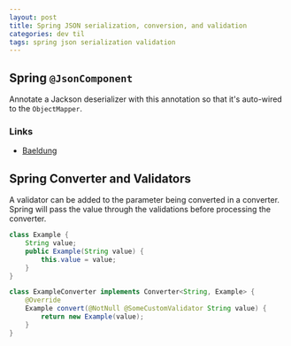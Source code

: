 ```yaml
---
layout: post
title: Spring JSON serialization, conversion, and validation
categories: dev til
tags: spring json serialization validation
---
```


## Spring `@JsonComponent`

Annotate a Jackson deserializer with this annotation so that it's auto-wired to
the `ObjectMapper`.

### Links

* [Baeldung](http://www.baeldung.com/spring-boot-jsoncomponent)

## Spring Converter and Validators

A validator can be added to the parameter being converted in a converter. Spring
will pass the value through the validations before processing the converter.

```java
class Example {
    String value;
    public Example(String value) {
        this.value = value;
    }
}

class ExampleConverter implements Converter<String, Example> {
    @Override
    Example convert(@NotNull @SomeCustomValidator String value) {
        return new Example(value);
    }
}
```